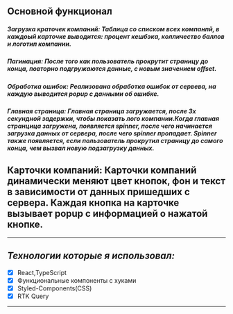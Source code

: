 ## Основной функционал

##### Загрузка краточек компаний: Таблица со списком всех компанпй, в каждоый карточке выводится: процент кешбэка, колличество баллов и логотип компании.

##### Пагинация: После того как пользователь прокрутит страницу до конца, повторно подгружаются данные, с новым значением offset.

##### Обработка ошибок: Реализована обработка ошибок от сервева, на каждую выводится popup с данными об ошибке.

##### Главная страница: Главная страница загружается, после 3х секундной задержки, чтобы показать лого компании.Когда главная странцица загружена, появляется spinner, после чего начинается загрузка данных от сервера, после чего spinner пропадает. Spinner также появляется, если пользователь прокрутил страницу до самого конца, чем вызвал новую подзагрузку данных.

## Карточки компаний: Карточки компаний динамически меняют цвет кнопок, фон и текст в зависимости от данных пришедших с сервера. Каждая кнопка на карточке вызывает popup с информацией о нажатой кнопке.

---

## _Технологии которые я использовал:_

- [x] React,TypeScript
- [x] Функциональные компоненты c хуками
- [x] Styled-Components(CSS)
- [x] RTK Query

---
